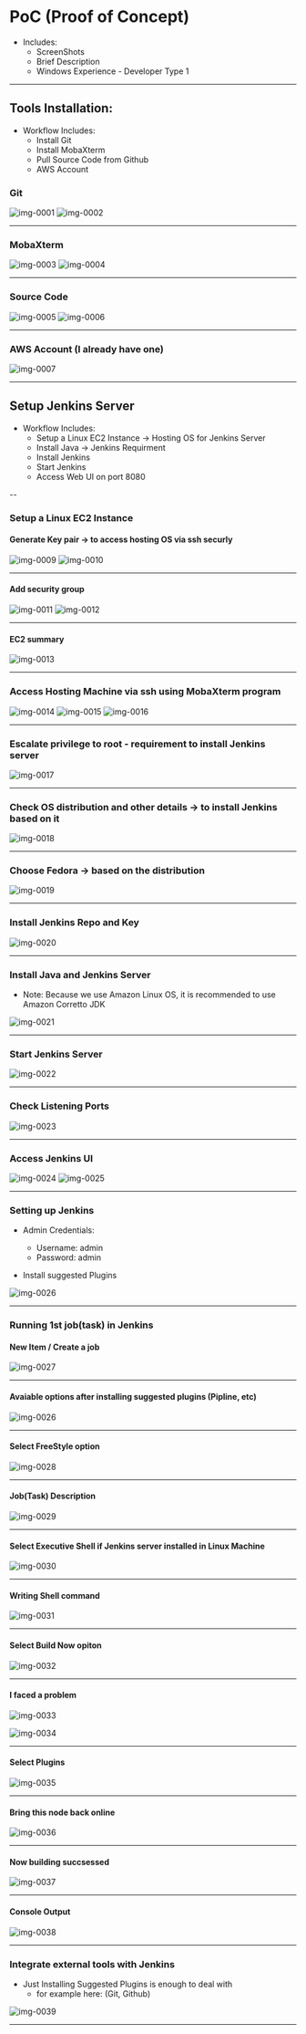 # PoC (Proof of Concept)
- Includes:
  - ScreenShots
  - Brief Description
  - Windows Experience - Developer Type 1 

---
## Tools Installation:
- Workflow Includes:
  - Install Git
  - Install MobaXterm
  - Pull Source Code from Github
  - AWS Account

### Git
![img-0001](https://github.com/user-attachments/assets/ba115f9b-a593-463f-8e36-004dd128f5db)
![img-0002](https://github.com/user-attachments/assets/b4a85db6-7ea3-43a5-bc6a-be4ef2c3b732)

---

### MobaXterm
![img-0003](https://github.com/user-attachments/assets/e3073b64-2b64-45f2-892c-7fd5e3c8c17a)
![img-0004](https://github.com/user-attachments/assets/5e8f8cfe-e8e3-42e8-8b38-3fbce946c4c0)

---

### Source Code
![img-0005](https://github.com/user-attachments/assets/b17d1509-3a7e-47e0-977a-0ce104b6c4bc)
![img-0006](https://github.com/user-attachments/assets/5693becb-f04f-45aa-a835-ad9edbb550c0)

---

### AWS Account (I already have one)
![img-0007](https://github.com/user-attachments/assets/f78fcbb2-c784-4d20-92e3-baaad462cfa4)

---

## Setup Jenkins Server
- Workflow Includes:
  - Setup a Linux EC2 Instance -> Hosting OS for Jenkins Server
  - Install Java -> Jenkins Requirment
  - Install Jenkins
  - Start Jenkins
  - Access Web UI on port 8080

--

### Setup a Linux EC2 Instance
#### Generate Key pair -> to access hosting OS via ssh securly
![img-0009](https://github.com/user-attachments/assets/ecf4261c-40b8-4cd5-8e40-b938174cc82b)
![img-0010](https://github.com/user-attachments/assets/b4803b07-ce77-45cc-af4a-62c3b2338ebf)

---

#### Add security group
![img-0011](https://github.com/user-attachments/assets/2ca8aa71-98f5-4004-969c-6d0d839e94ab)
![img-0012](https://github.com/user-attachments/assets/8ccbefcc-d778-48ef-9a7c-1c285f521a09)

---

#### EC2 summary
![img-0013](https://github.com/user-attachments/assets/d7010663-396c-41c6-942f-d643832d8154)

---

### Access Hosting Machine via ssh using MobaXterm program
![img-0014](https://github.com/user-attachments/assets/1b97598a-96be-4c86-ad2e-3f1418b88954)
![img-0015](https://github.com/user-attachments/assets/0dfd4c17-1713-4ab6-8000-a8001f83cff4)
![img-0016](https://github.com/user-attachments/assets/d815b047-81fe-46b4-bc42-481a4c5c7192)

---

### Escalate privilege to root - requirement to install Jenkins server
![img-0017](https://github.com/user-attachments/assets/bc6092a5-a656-4d04-a43c-023b2ae3497c)

---

### Check OS distribution and other details -> to install Jenkins based on it
![img-0018](https://github.com/user-attachments/assets/073072c6-7e78-4901-bafc-ae50de066cd7)

---

### Choose Fedora -> based on the distribution
![img-0019](https://github.com/user-attachments/assets/e079855e-98d5-4c24-9df3-928d7fe567a8)

---

### Install Jenkins Repo and Key
![img-0020](https://github.com/user-attachments/assets/85880805-e62a-4b5e-8e8a-bd45ea9a4855)

---

### Install Java and Jenkins Server

- Note: Because we use Amazon Linux OS, it is recommended to use Amazon Corretto JDK

![img-0021](https://github.com/user-attachments/assets/83a5aa8c-8ddf-4a36-8e51-cf6028960e9c)

---

### Start Jenkins Server
![img-0022](https://github.com/user-attachments/assets/69615ece-0668-4078-9ded-85999239e522)

---

### Check Listening Ports
![img-0023](https://github.com/user-attachments/assets/fce5a7fc-0f6c-4ba7-abe0-82a4f03bdaff)

---

### Access Jenkins UI
![img-0024](https://github.com/user-attachments/assets/7b9ca7b5-0421-4218-aa44-4286d8909189)
![img-0025](https://github.com/user-attachments/assets/e5f74c2e-4d84-47e5-952b-7f0551df2a7a)

---

### Setting up Jenkins
- Admin Credentials:
  - Username: admin
  - Password: admin

- Install suggested Plugins

![img-0026](https://github.com/user-attachments/assets/6d8273f2-3ef1-4e12-924a-79bf249f8945)

---

### Running 1st job(task) in Jenkins

#### New Item / Create a job
![img-0027](https://github.com/user-attachments/assets/96f81646-548a-491b-938e-dee585a916ec)

---

#### Avaiable options after installing suggested plugins (Pipline, etc)
![img-0026](https://github.com/user-attachments/assets/db7de2de-7e12-4131-80b1-a542345cfac4)

---

#### Select FreeStyle option
![img-0028](https://github.com/user-attachments/assets/81d8c504-e528-4a70-81fb-100c1aef0644)

---

#### Job(Task) Description
![img-0029](https://github.com/user-attachments/assets/587cff49-c468-4b78-84de-e715e3a085f1)

---

#### Select Executive Shell if Jenkins server installed in Linux Machine
![img-0030](https://github.com/user-attachments/assets/49a39706-0395-4fc4-ab3b-1839b4cf65cf)

---

#### Writing Shell command
![img-0031](https://github.com/user-attachments/assets/dea4bdac-32d2-4d7d-8000-5681c32cc994)

---

#### Select Build Now opiton
![img-0032](https://github.com/user-attachments/assets/01288f79-9c8c-46d2-a0a6-3555e4c758da)

---

#### I faced a problem

![img-0033](https://github.com/user-attachments/assets/b0dc8a55-0aa6-4d40-89ac-11212fa5e4e2)

![img-0034](https://github.com/user-attachments/assets/89e258e3-a6ca-48e1-9395-10df202c71ab)

---

#### Select Plugins
![img-0035](https://github.com/user-attachments/assets/f807c4c8-cc23-4b4b-842e-b12ecf15f3fa)

---

#### Bring this node back online
![img-0036](https://github.com/user-attachments/assets/3f13ed79-3647-4b8a-a284-20888a5438e8)

---

#### Now building succsessed
![img-0037](https://github.com/user-attachments/assets/4405512d-4405-4f86-ad06-92cdc2936eb6)

---

#### Console Output
![img-0038](https://github.com/user-attachments/assets/50a1473e-d5ae-4682-a272-24fe60977774)

---

### Integrate external tools with Jenkins

- Just Installing Suggested Plugins is enough to deal with
  - for example here: (Git, Github)

![img-0039](https://github.com/user-attachments/assets/3e3c4c47-ecb5-4696-8dd9-c6d01b47831d)

---
